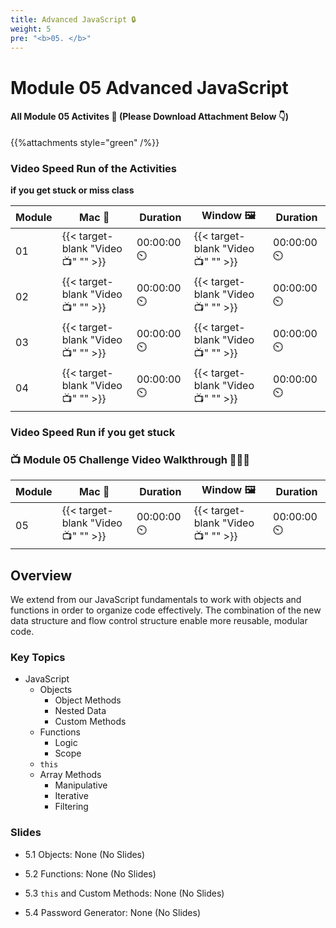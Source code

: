 ```yaml
---
title: Advanced JavaScript 🔒 
weight: 5
pre: "<b>0️5. </b>"
---
```


# Module 05 Advanced JavaScript

#### All Module 05 Activites  📂 (Please Download Attachment Below 👇) 
{{%attachments style="green" /%}}

### Video Speed Run  of the Activities 
**if you get stuck or miss class**

| Module | Mac 🍎 | Duration    | Window 🖼️ | Duration |
| ------  | ------ | ----------- |---------  | --------- |
| 01 | {{< target-blank "Video 📺" "" >}}  |  00:00:00  ⏲️ |  {{< target-blank "Video 📺" "" >}}  |  00:00:00 ⏲️ |
| 02 | {{< target-blank "Video 📺" "" >}}  |  00:00:00  ⏲️ |  {{< target-blank "Video 📺" "" >}}  |  00:00:00 ⏲️ |
| 03 | {{< target-blank "Video 📺" "" >}}  |  00:00:00  ⏲️ |  {{< target-blank "Video 📺" "" >}}  |  00:00:00 ⏲️ |
| 04 | {{< target-blank "Video 📺" "" >}}  |  00:00:00  ⏲️ |  {{< target-blank "Video 📺" "" >}}  |  00:00:00 ⏲️ |


### Video Speed Run if you get stuck 
### 📺 Module 05 Challenge Video Walkthrough 🏃‍♀️🏃
| Module | Mac 🍎 | Duration    | Window 🖼️ | Duration |
| ------  | ------ | ----------- |---------  | --------- |
| 05 | {{< target-blank "Video 📺" "" >}}  |  00:00:00  ⏲️ |  {{< target-blank "Video 📺" "" >}}  |  00:00:00 ⏲️ |

## Overview

We extend from our JavaScript fundamentals to work with objects and functions in order to organize code effectively. The combination of the new data structure and flow control structure enable more reusable, modular code.

### Key Topics

* JavaScript
  * Objects
    * Object Methods
    * Nested Data
    * Custom Methods
  * Functions
    * Logic
    * Scope
  * `this`
  * Array Methods
    * Manipulative
    * Iterative
    * Filtering

### Slides

* 5.1 Objects: None (No Slides)
  
* 5.2 Functions: None (No Slides)
  
* 5.3 `this` and Custom Methods: None (No Slides)
  
* 5.4 Password Generator: None (No Slides)
